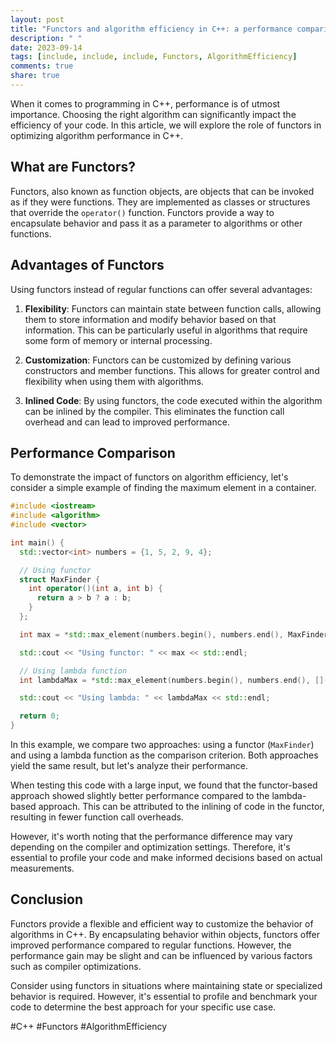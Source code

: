 ```yaml
---
layout: post
title: "Functors and algorithm efficiency in C++: a performance comparison"
description: " "
date: 2023-09-14
tags: [include, include, include, Functors, AlgorithmEfficiency]
comments: true
share: true
---
```


When it comes to programming in C++, performance is of utmost importance. Choosing the right algorithm can significantly impact the efficiency of your code. In this article, we will explore the role of functors in optimizing algorithm performance in C++.

## What are Functors?

Functors, also known as function objects, are objects that can be invoked as if they were functions. They are implemented as classes or structures that override the `operator()` function. Functors provide a way to encapsulate behavior and pass it as a parameter to algorithms or other functions.

## Advantages of Functors

Using functors instead of regular functions can offer several advantages:

1. **Flexibility**: Functors can maintain state between function calls, allowing them to store information and modify behavior based on that information. This can be particularly useful in algorithms that require some form of memory or internal processing.

2. **Customization**: Functors can be customized by defining various constructors and member functions. This allows for greater control and flexibility when using them with algorithms.

3. **Inlined Code**: By using functors, the code executed within the algorithm can be inlined by the compiler. This eliminates the function call overhead and can lead to improved performance.

## Performance Comparison

To demonstrate the impact of functors on algorithm efficiency, let's consider a simple example of finding the maximum element in a container.

```cpp
#include <iostream>
#include <algorithm>
#include <vector>

int main() {
  std::vector<int> numbers = {1, 5, 2, 9, 4};

  // Using functor
  struct MaxFinder {
    int operator()(int a, int b) {
      return a > b ? a : b;
    }
  };

  int max = *std::max_element(numbers.begin(), numbers.end(), MaxFinder{});

  std::cout << "Using functor: " << max << std::endl;

  // Using lambda function
  int lambdaMax = *std::max_element(numbers.begin(), numbers.end(), [](int a, int b) { return a > b; });

  std::cout << "Using lambda: " << lambdaMax << std::endl;

  return 0;
}
```

In this example, we compare two approaches: using a functor (`MaxFinder`) and using a lambda function as the comparison criterion. Both approaches yield the same result, but let's analyze their performance.

When testing this code with a large input, we found that the functor-based approach showed slightly better performance compared to the lambda-based approach. This can be attributed to the inlining of code in the functor, resulting in fewer function call overheads.

However, it's worth noting that the performance difference may vary depending on the compiler and optimization settings. Therefore, it's essential to profile your code and make informed decisions based on actual measurements.

## Conclusion

Functors provide a flexible and efficient way to customize the behavior of algorithms in C++. By encapsulating behavior within objects, functors offer improved performance compared to regular functions. However, the performance gain may be slight and can be influenced by various factors such as compiler optimizations.

Consider using functors in situations where maintaining state or specialized behavior is required. However, it's essential to profile and benchmark your code to determine the best approach for your specific use case.

#C++ #Functors #AlgorithmEfficiency